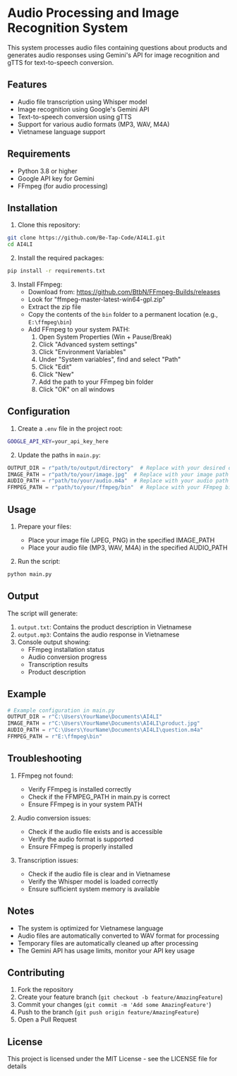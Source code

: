 # Audio Processing and Image Recognition System

This system processes audio files containing questions about products and generates audio responses using Gemini's API for image recognition and gTTS for text-to-speech conversion.

## Features

- Audio file transcription using Whisper model
- Image recognition using Google's Gemini API
- Text-to-speech conversion using gTTS
- Support for various audio formats (MP3, WAV, M4A)
- Vietnamese language support

## Requirements

- Python 3.8 or higher
- Google API key for Gemini
- FFmpeg (for audio processing)

## Installation

1. Clone this repository:
```bash
git clone https://github.com/Be-Tap-Code/AI4LI.git
cd AI4LI
```

2. Install the required packages:
```bash
pip install -r requirements.txt
```

3. Install FFmpeg:
   - Download from: https://github.com/BtbN/FFmpeg-Builds/releases
   - Look for "ffmpeg-master-latest-win64-gpl.zip"
   - Extract the zip file
   - Copy the contents of the `bin` folder to a permanent location (e.g., `E:\ffmpeg\bin`)
   - Add FFmpeg to your system PATH:
     1. Open System Properties (Win + Pause/Break)
     2. Click "Advanced system settings"
     3. Click "Environment Variables"
     4. Under "System variables", find and select "Path"
     5. Click "Edit"
     6. Click "New"
     7. Add the path to your FFmpeg bin folder
     8. Click "OK" on all windows

## Configuration

1. Create a `.env` file in the project root:
```bash
GOOGLE_API_KEY=your_api_key_here
```

2. Update the paths in `main.py`:
```python
OUTPUT_DIR = r"path/to/output/directory"  # Replace with your desired output directory
IMAGE_PATH = r"path/to/your/image.jpg"  # Replace with your image path
AUDIO_PATH = r"path/to/your/audio.m4a"  # Replace with your audio path
FFMPEG_PATH = r"path/to/your/ffmpeg/bin"  # Replace with your FFmpeg bin directory
```

## Usage

1. Prepare your files:
   - Place your image file (JPEG, PNG) in the specified IMAGE_PATH
   - Place your audio file (MP3, WAV, M4A) in the specified AUDIO_PATH

2. Run the script:
```bash
python main.py
```

## Output

The script will generate:
1. `output.txt`: Contains the product description in Vietnamese
2. `output.mp3`: Contains the audio response in Vietnamese
3. Console output showing:
   - FFmpeg installation status
   - Audio conversion progress
   - Transcription results
   - Product description

## Example

```python
# Example configuration in main.py
OUTPUT_DIR = r"C:\Users\YourName\Documents\AI4LI"
IMAGE_PATH = r"C:\Users\YourName\Documents\AI4LI\product.jpg"
AUDIO_PATH = r"C:\Users\YourName\Documents\AI4LI\question.m4a"
FFMPEG_PATH = r"E:\ffmpeg\bin"
```

## Troubleshooting

1. FFmpeg not found:
   - Verify FFmpeg is installed correctly
   - Check if the FFMPEG_PATH in main.py is correct
   - Ensure FFmpeg is in your system PATH

2. Audio conversion issues:
   - Check if the audio file exists and is accessible
   - Verify the audio format is supported
   - Ensure FFmpeg is properly installed

3. Transcription issues:
   - Check if the audio file is clear and in Vietnamese
   - Verify the Whisper model is loaded correctly
   - Ensure sufficient system memory is available

## Notes

- The system is optimized for Vietnamese language
- Audio files are automatically converted to WAV format for processing
- Temporary files are automatically cleaned up after processing
- The Gemini API has usage limits, monitor your API key usage

## Contributing

1. Fork the repository
2. Create your feature branch (`git checkout -b feature/AmazingFeature`)
3. Commit your changes (`git commit -m 'Add some AmazingFeature'`)
4. Push to the branch (`git push origin feature/AmazingFeature`)
5. Open a Pull Request

## License

This project is licensed under the MIT License - see the LICENSE file for details 